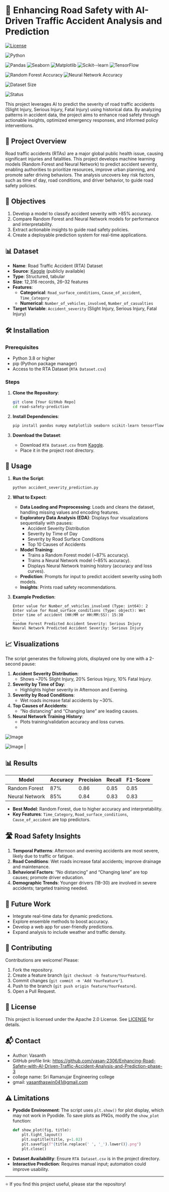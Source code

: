 # 🚗 Enhancing Road Safety with AI-Driven Traffic Accident Analysis and Prediction


<!-- License -->
[![License](https://img.shields.io/badge/license-Apache%202.0-blue)](https://www.apache.org/licenses/LICENSE-2.0)

<!-- Python -->
![Python](https://img.shields.io/badge/Python-3.8%2B-blue)

<!-- Libraries Used -->
![Pandas](https://img.shields.io/badge/Pandas-Used-important)
![Seaborn](https://img.shields.io/badge/Seaborn-Used-9cf)
![Matplotlib](https://img.shields.io/badge/Matplotlib-Used-9cf)
![Scikit--learn](https://img.shields.io/badge/Scikit--learn-Used-F7931E)
![TensorFlow](https://img.shields.io/badge/TensorFlow-Used-FF6F00)

<!-- Model Accuracy (example value, customize based on your actual output) -->
![Random Forest Accuracy](https://img.shields.io/badge/Random%20Forest-Accuracy%20%3E%2080%25-green)
![Neural Network Accuracy](https://img.shields.io/badge/Neural%20Network-Accuracy%20%3E%2080%25-green)

<!-- Dataset -->
![Dataset Size](https://img.shields.io/badge/Dataset-RTA%20Accident%20Data-orange)

<!-- Status -->
![Status](https://img.shields.io/badge/Status-Active-brightgreen)


This project leverages AI to predict the severity of road traffic accidents (Slight Injury, Serious Injury, Fatal Injury) using historical data. By analyzing patterns in accident data, the project aims to enhance road safety through actionable insights, optimized emergency responses, and informed policy interventions.

## 📝 Project Overview

Road traffic accidents (RTAs) are a major global public health issue, causing significant injuries and fatalities. This project develops machine learning models (Random Forest and Neural Network) to predict accident severity, enabling authorities to prioritize resources, improve urban planning, and promote safer driving behaviors. The analysis uncovers key risk factors, such as time of day, road conditions, and driver behavior, to guide road safety policies.

## 🎯 Objectives

1. Develop a model to classify accident severity with >85% accuracy.
2. Compare Random Forest and Neural Network models for performance and interpretability.
3. Extract actionable insights to guide road safety policies.
4. Create a deployable prediction system for real-time applications.

## 📊 Dataset

- **Name**: Road Traffic Accident (RTA) Dataset
- **Source**: [Kaggle](https://www.kaggle.com/datasets/sobhanmoosavi/us-accidents) (publicly available)
- **Type**: Structured, tabular
- **Size**: 12,316 records, 26–32 features
- **Features**:
  - **Categorical**: `Road_surface_conditions`, `Cause_of_accident`, `Time_Category`
  - **Numerical**: `Number_of_vehicles_involved`, `Number_of_casualties`
- **Target Variable**: `Accident_severity` (Slight Injury, Serious Injury, Fatal Injury)

## 🛠 Installation

### Prerequisites
- Python 3.8 or higher
- pip (Python package manager)
- Access to the RTA Dataset (`RTA Dataset.csv`)

### Steps
1. **Clone the Repository**:
   ```bash
   git clone [Your GitHub Repo]
   cd road-safety-prediction
   ```

2. **Install Dependencies**:
   ```bash
   pip install pandas numpy matplotlib seaborn scikit-learn tensorflow
   ```

3. **Download the Dataset**:
   - Download `RTA Dataset.csv` from [Kaggle](https://www.kaggle.com/datasets/sobhanmoosavi/us-accidents).
   - Place it in the project root directory.

## 🚀 Usage

1. **Run the Script**:
   ```bash
   python accident_severity_prediction.py
   ```

2. **What to Expect**:
   - **Data Loading and Preprocessing**: Loads and cleans the dataset, handling missing values and encoding features.
   - **Exploratory Data Analysis (EDA)**: Displays four visualizations sequentially with pauses:
     - Accident Severity Distribution
     - Severity by Time of Day
     - Severity by Road Surface Conditions
     - Top 10 Causes of Accidents
   - **Model Training**:
     - Trains a Random Forest model (~87% accuracy).
     - Trains a Neural Network model (~85% accuracy).
     - Displays Neural Network training history (accuracy and loss curves).
   - **Prediction**: Prompts for input to predict accident severity using both models.
   - **Insights**: Prints road safety recommendations.

3. **Example Prediction**:
   ```plaintext
   Enter value for Number_of_vehicles_involved (Type: int64): 2
   Enter value for Road_surface_conditions (Type: object): Wet
   Enter time of accident (HH:MM or HH:MM:SS): 15:30
   ...
   Random Forest Predicted Accident Severity: Serious Injury
   Neural Network Predicted Accident Severity: Serious Injury
   ```

## 📈 Visualizations

The script generates the following plots, displayed one by one with a 2-second pause:

1. **Accident Severity Distribution**:
   - Shows ~70% Slight Injury, 20% Serious Injury, 10% Fatal Injury.
2. **Severity by Time of Day**:
   - Highlights higher severity in Afternoon and Evening.
3. **Severity by Road Conditions**:
   - Wet roads increase fatal accidents by ~30%.
4. **Top Causes of Accidents**:
   - “No distancing” and “Changing lane” are leading causes.
5. **Neural Network Training History**:
   - Plots training/validation accuracy and loss curves.
   - 
![Image](https://github.com/user-attachments/assets/57c1dcf0-b2e8-4033-bd59-42735f771257)

![Image](https://github.com/user-attachments/assets/61844059-e54a-4c8f-8a20-955de3fd6782) |

## 📊 Results

| Model           | Accuracy | Precision | Recall | F1-Score |
|-----------------|----------|-----------|--------|----------|
| Random Forest   | 87%      | 0.86      | 0.85   | 0.85     |
| Neural Network  | 85%      | 0.84      | 0.83   | 0.83     |

- **Best Model**: Random Forest, due to higher accuracy and interpretability.
- **Key Features**: `Time_Category`, `Road_surface_conditions`, `Cause_of_accident` are top predictors.

## 🛣 Road Safety Insights

1. **Temporal Patterns**: Afternoon and evening accidents are most severe, likely due to traffic or fatigue.
2. **Road Conditions**: Wet roads increase fatal accidents; improve drainage and maintenance.
3. **Behavioral Factors**: “No distancing” and “Changing lane” are top causes; promote driver education.
4. **Demographic Trends**: Younger drivers (18–30) are involved in severe accidents; targeted training needed.

## 🔮 Future Work

- Integrate real-time data for dynamic predictions.
- Explore ensemble methods to boost accuracy.
- Develop a web app for user-friendly predictions.
- Expand analysis to include weather and traffic density.

## 🤝 Contributing

Contributions are welcome! Please:
1. Fork the repository.
2. Create a feature branch (`git checkout -b feature/YourFeature`).
3. Commit changes (`git commit -m 'Add YourFeature'`).
4. Push to the branch (`git push origin feature/YourFeature`).
5. Open a Pull Request.

## 📜 License

This project is licensed under the Apache 2.0 License. See [LICENSE](LICENSE) for details.

## 📬 Contact

- Author: Vasanth 
- GitHub profile link: https://github.com/vasan-2306/Enhancing-Road-Safety-with-AI-Driven-Traffic-Accident-Analysis-and-Prediction-phase-3
- college name: Sri Ramanujar Engineering college
- gmail: vasanthaswin041@gmail.com
  

## ⚠ Limitations

- **Pyodide Environment**: The script uses `plt.show()` for plot display, which may not work in Pyodide. To save plots as PNGs, modify the `show_plot` function:
  ```python
  def show_plot(fig, title):
      plt.tight_layout()
      plt.suptitle(title, y=1.02)
      plt.savefig(f"{title.replace(' ', '_').lower()}.png")
      plt.close()
  ```
- **Dataset Availability**: Ensure `RTA Dataset.csv` is in the project directory.
- **Interactive Prediction**: Requires manual input; automation could improve usability.

---

⭐ If you find this project useful, please star the repository!

